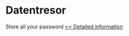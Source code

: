 # Datentresor
Store all your password
[>> Detailed information](https://secure.shareit.com/shareit/product.html?productid=300060529&affiliateid=200057808)